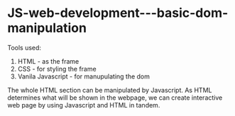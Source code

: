 # JS-web-development---basic-dom-manipulation
Tools used:
1. HTML - as the frame
2. CSS - for styling the frame
3. Vanila Javascript - for manupulating the dom

The whole HTML section can be manipulated by Javascript. As HTML determines what will be shown in the webpage, we can create interactive web page by using Javascript and HTML in tandem.
